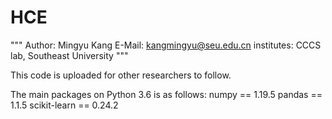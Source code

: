 # HCE
"""
Author: Mingyu Kang
E-Mail: kangmingyu@seu.edu.cn
institutes: CCCS lab, Southeast University
"""

This code is uploaded for other researchers to follow.

The main packages on Python 3.6 is as follows:
numpy == 1.19.5
pandas == 1.1.5
scikit-learn == 0.24.2


